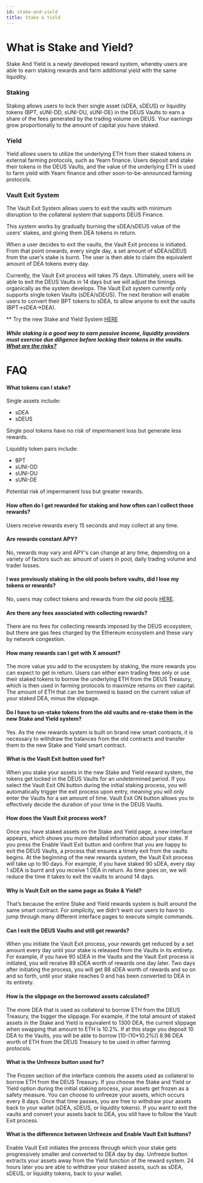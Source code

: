 ```yaml
---
id: stake-and-yield
title: Stake & Yield
---
```

# **What is Stake and Yield?**

Stake And Yield is a newly developed reward system, whereby users are able to earn staking rewards and farm additional yield with the same liquidity.

### **Staking** 

Staking allows users to lock their single asset (sDEA, sDEUS) or liquidity tokens (BPT, sUNI-DD, sUNI-DU, sUNI-DE) in the DEUS Vaults to earn a share of the fees generated by the trading volume on DEUS. Your earnings grow proportionally to the amount of capital you have staked. 

### **Yield**

Yield allows users to utilize the underlying ETH from their staked tokens in external farming protocols, such as Yearn finance. Users deposit and stake their tokens in the DEUS Vaults, and the value of the underlying ETH is used to farm yield with Yearn finance and other soon-to-be-announced farming protocols.

### **Vault Exit System**

The Vault Exit System allows users to exit the vaults with minimum disruption to the collateral system that supports DEUS Finance. 

This system works by gradually burning the sDEA/sDEUS value of the users’ stakes, and giving them DEA tokens in return.

When a user decides to exit the vaults, the Vault Exit process is initiated. From that point onwards, every single day, a set amount of sDEA/sDEUS from the user’s stake is burnt. The user is then able to claim the equivalent amount of DEA tokens every day.

Currently, the Vault Exit process will takes 75 days. Ultimately, users will be able to exit the DEUS Vaults in 14 days but we will adjust the timings organically as the system develops.
The Vault Exit system currently only supports single token Vaults (sDEA/sDEUS). The next iteration will enable users to convert their BPT tokens to sDEA, to allow anyone to exit the vaults (BPT->sDEA->DEA).

** Try the new Stake and Yield System [HERE](https://app.deus.finance/stake-and-yield)


##### While staking is a good way to earn passive income, liquidity providers must exercise due diligence before locking their tokens in the vaults. [What are the risks?](https://wiki.deus.finance/docs/vaults#what-are-the-risks)


# **FAQ**   

#### **What tokens can I stake?**    

Single assets include:
- sDEA  
- sDEUS

Single pool tokens have no risk of impermanent loss but generate less rewards.
 
Liquidity token pairs include:

- BPT 
- sUNI-DD 
- sUNI-DU
- sUNI-DE

Potential risk of impermanent loss but greater rewards.

#### **How often do I get rewarded for staking and how often can I collect those rewards?**

Users receive rewards every 15 seconds and may collect at any time.

#### **Are rewards constant APY?**

No, rewards may vary and APY's can change at any time, depending on a variety of factors such as: amount of users in pool, daily trading volume and trader losses.

#### I was previously staking in the old pools before vaults, did I lose my tokens or rewards?
No, users may collect tokens and rewards from the old pools [HERE](https://app.deus.finance/staking/old).

#### **Are there any fees associated with collecting rewards?**

There are no fees for collecting rewards imposed by the DEUS ecosystem, but there are gas fees charged by the Ethereum ecosystem and these vary by network congestion.

#### **How many rewards can I get with X amount?**   
The more value you add to the ecosystem by staking, the more rewards you can expect to get in return. Users can either earn trading fees only or use their staked tokens to borrow the underlying ETH from the DEUS Treasury, which is then used in farming protocols to maximize returns on their capital. The amount of ETH that can be borrowed is based on the current value of your staked DEA, minus the slippage.

#### **Do I have to un-stake tokens from the old vaults and re-stake them in the new Stake and Yield system?**   

Yes. As the new rewards system is built on brand new smart contracts, it is necessary to withdraw the balances from the old contracts and transfer them to the new Stake and Yield smart contract.

#### **What is the Vault Exit button used for?** 

When you stake your assets in the new Stake and Yield reward system, the tokens get locked in the DEUS Vaults for an undetermined period. If you select the Vault Exit ON button during the initial staking process, you will automatically trigger the exit process upon entry, meaning you will only enter the Vaults for a set amount of time. Vault Exit ON button allows you to effectively decide the duration of your time in the DEUS Vaults.

#### **How does the Vault Exit process work?**

Once you have staked assets on the Stake and Yield page, a new interface appears, which shows you more detailed information about your stake. If you press the Enable Vault Exit button and confirm that you are happy to exit the DEUS Vaults, a process that ensures a timely exit from the vaults begins.
At the beginning of the new rewards system, the Vault Exit process will take up to 90 days. For example, if you have staked 90 sDEA, every day 1 sDEA is burnt and you receive 1 DEA in return. As time goes on, we will reduce the time it takes to exit the vaults to around 14 days.

#### **Why is Vault Exit on the same page as Stake & Yield?**

That’s because the entire Stake and Yield rewards system is built around the same smart contract. For simplicity, we didn’t want our users to have to jump through many different interface pages to execute simple commands.

#### **Can I exit the DEUS Vaults and still get rewards?**

When you initiate the Vault Exit process, your rewards get reduced by a set amount every day until your stake is released from the Vaults in its entirety. For example, if you have 90 sDEA in the Vaults and the Vault Exit process is initiated, you will receive 89 sDEA worth of rewards one day later. Two days after initiating the process, you will get 88 sDEA worth of rewards and so on and so forth, until your stake reaches 0 and has been converted to DEA in its entirety.

#### **How is the slippage on the borrowed assets calculated?**

The more DEA that is used as collateral to borrow ETH from the DEUS Treasury, the bigger the slippage. For example, if the total amount of staked assets in the Stake and Yield is equivalent to 1300 DEA, the current slippage when swapping that amount to ETH is 10.2%.
If at this stage you deposit 10 DEA to the Vaults, you will be able to borrow [10-(10*10.2%)] 8.98 DEA worth of ETH from the DEUS Treasury to be used in other farming protocols.

#### **What is the Unfreeze button used for?**   

The Frozen section of the interface controls the assets used as collateral to borrow ETH from the DEUS Treasury. If you choose the Stake and Yield or Yield option during the initial staking process, your assets get frozen as a safety measure.
You can choose to unfreeze your assets, which occurs every 8 days. Once that time passes, you are free to withdraw your assets back to your wallet (sDEA, sDEUS, or liquidity tokens).
If you want to exit the vaults and convert your assets back to DEA, you still have to follow the Vault Exit process.

#### **What is the difference between Unfreeze and Enable Vault Exit buttons?**

Enable Vault Exit initiates the process through which your stake gets progressively smaller and converted to DEA day by day. Unfreeze button extracts your assets away from the Yield function of the reward system. 24 hours later you are able to withdraw your staked assets, such as sDEA, sDEUS, or liquidity tokens, back to your wallet.
